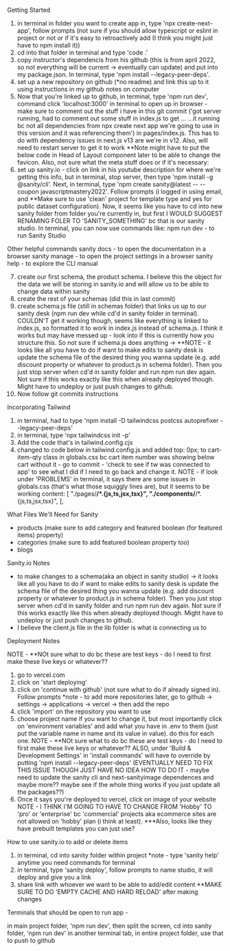 Getting Started

1) in terminal in folder you want to create app in, type 'npx create-next-app', follow prompts (not sure if you should allow typescript or eslint in project or not or if it's easy to retroactively add (I think you might just have to npm install it))
2) cd into that folder in terminal and type 'code .'
3) copy instructor's dependencis from his github (this is from april 2022, so not everything will be current -> eventually can update) and put into my package.json. In terminal, type 'npm install --legacy-peer-deps'.
4) set up a new repository on github (*no readme) and link this up to it using instructions in my github notes on computer
5) Now that you're linked up to github, in terminal, type 'npm run dev', command click 'localhost:3000' in terminal to open up in browser - make sure to comment out the stuff i have in this git commit ('got server running, had to comment out some stuff in index.js to get …
…it running bc not all dependencies from npx create next app we're going to use in this version and it was referencing them') in pages/index.js. This has to do with dependency issues in next.js v13 are we're in v12. Also, will need to restart server to get it to work **Note might have to put the below code in Head of Layout component later to be able to change the favicon. Also, not sure what the meta stuff does or if it's necessary:
        <meta name="description" content="Generated by create next app" />
        <meta name="viewport" content="width=device-width, initial-scale=1" />
        <link rel="icon" href="/favicon.ico" />
6) set up sanity.io - click on link in his youtube description for where we're getting this info, but in terminal, stop server, then type 'npm install -g @sanity/cli'. Next, in terminal, type 'npm create sanity@latest -- --coupon javascriptmastery2022'. Follow prompts (i logged in using email, and **Make sure to use 'clean' project for template type and yes for public dataset configuration). Now, it seems like you have to cd into new sanity folder from folder you're currently in, but first I WOULD SUGGEST RENAMING FOLER TO 'SANITY_SOMETHING' bc that is our sanity studio. In terminal, you can now use commands like: 
npm run dev - to run Sanity Studio

Other helpful commands
sanity docs - to open the documentation in a browser
sanity manage - to open the project settings in a browser
sanity help - to explore the CLI manual

7) create our first schema, the product schema. I believe this the object for the data we will be storing in sanity.io and will allow us to be able to change data within sanity
8) create the rest of your schemas (did this in last commit)
9) create schema.js file (still in schemas folder) that links us up to our sanity desk (npm run dev while cd'd in sanity folder in terminal). COULDN'T get it working though, seems like everything is linked to index.js, so formatted it to work in index.js instead of schema.js. I think it works but may have messed up - look into if this is currently how you structure this. So not sure if schema.js does anything -> **NOTE - it looks like all you have to do if want to make edits to sanity desk is update the schema file of the desired thing you wanna update (e.g. add discount property or whatever to product.js in schema folder). Then you just stop server when cd'd in sanity folder and run npm run dev again. Not sure if this works exactly like this when already deployed though. Might have to undeploy or just push changes to github.
10) Now follow git commits instructions

Incorporating Tailwind

1) in terminal, had to type 'npm install -D tailwindcss postcss autoprefixer --legacy-peer-deps'
2) in terminal, type 'npx tailwindcss init -p'
3) Add the code that's in tailwind.config.cjs
4) changed to code below in tailwind.config.js and added top: 0px; to cart-item-qty class in globals.css bc cart item number was showing below cart without it - go to commit - 'check to see if tw was connected to app' to see what I did if I need to go back and change it. NOTE - if look under 'PROBLEMS' in terminal, it says there are some issues in globals.css (that's what those squiggly lines are), but it seems to be working 
  content: [
    "./pages/**/*.{js,ts,jsx,tsx}",
    "./components/**/*.{js,ts,jsx,tsx}",
  ],

What Files We'll Need for Sanity
- products (make sure to add category and featured boolean (for featured items) property)
- categories (make sure to add featured boolean property too)
- blogs


Sanity.io Notes
- to make changes to a schema(aka an object in sanity studio) -> it looks like all you have to do if want to make edits to sanity desk is update the schema file of the desired thing you wanna update (e.g. add discount property or whatever to product.js in schema folder). Then you just stop server when cd'd in sanity folder and run npm run dev again. Not sure if this works exactly like this when already deployed though. Might have to undeploy or just push changes to github.
- I believe the client.js file in the lib folder is what is connecting us to 



Deployment Notes

NOTE - **NOt sure what to do bc these are test keys - do I need to first make these live keys or whatever??
1. go to vercel.com
2. click on 'start deploying'
3. click on 'continue with github' (not sure what to do if already signed in). Follow prompts
*note - to add more repositories later, go to github -> settings -> applications -> vercel -> then add the repo
4. click 'import' on the repository you want to use
5. choose project name if you want to change it, but most importantly click on 'environment variables' and add what you have in .env to them (just put the variable name in name and its value in value). do this for each one. NOTE - **NOt sure what to do bc these are test keys - do I need to first make these live keys or whatever?? ALSO, under 'Build & Development Settings' in 'install commands' will have to override by putting 'npm install --legacy-peer-deps' (EVENTUALLY NEED TO FIX THIS ISSUE THOUGH JUST HAVE NO IDEA HOW TO DO IT - maybe need to update the sanity cli and next-sanityimage dependences and maybe more?? maybe see if the whole thing works if you just update all the packages??)
6. Once it says you're deployed to vercel, click on image of your website
NOTE - I THINK I'M GOING TO HAVE TO CHANGE FROM 'Hobby' TO 'pro' or 'enterprise' bc 'commercial' projects aka ecommerce sites are not allowed on 'hobby' plan (i think at least). ***Also, looks like they have prebuilt templates you can just use?

How to use sanity.io to add or delete items
1. in terminal, cd into sanity folder within project
*note - type 'sanity help' anytime you need commands for terminal
2. in terminal, type 'sanity deploy', follow prompts to name studio, it will deploy and give you a link
3. share link with whoever we want to be able to add/edit content
**MAKE SURE TO DO 'EMPTY CACHE AND HARD RELOAD' after making changes


Terminals that should be open to run app -

in main project folder, 'npm run dev', then split the screen, cd into sanity folder, 'npm run dev'
in another terminal tab, in entire project folder, use that to push to github